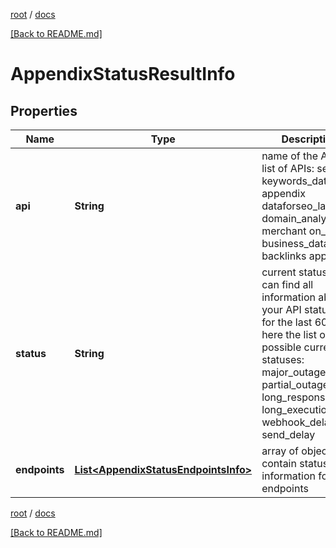 [root](./../ "root") / [docs](./ "docs")

[[Back to README.md]](./../README.md "[Back to README.md]")

# AppendixStatusResultInfo

## Properties

| Name | Type | Description | Notes |
|------------ | ------------- | ------------- | -------------|
|**api** | **String** | name of the API the list of APIs: serp keywords_data appendix dataforseo_labs domain_analytics merchant on_page business_data backlinks app_data |  [optional] |
|**status** | **String** | current status you can find all information about your API statuses for the last 60 days here the list of possible current statuses: major_outage partial_outage long_response_time long_execution_time webhook_delay send_delay |  [optional] |
|**endpoints** | [**List&lt;AppendixStatusEndpointsInfo&gt;**](AppendixStatusEndpointsInfo.md) | array of objects that contain status information for API endpoints |  [optional] |

[root](./../ "root") / [docs](./ "docs")

[[Back to README.md]](./../README.md "[Back to README.md]")